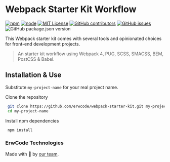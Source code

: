 # Webpack Starter Kit Workflow

[![npm][npm]][npm-url]
[![node][node]][node-url]
[![MIT License][mit-license-image]][mit-license-url]
[![GitHub contributors][contributors]][contributors-url]
[![GitHub issues][issues-image]][issues-url]
![GitHub package.json version][version-url]


This Webpack starter kit comes with several tools and opinionated choices for front-end development projects.

> An starter kit workflow using Webpack 4, PUG, SCSS, SMACSS, BEM, PostCSS & Babel.

## Installation & Use

Substitute `my-project-name` for your real project name.

Clone the repository

```sh
 git clone https://github.com/erwcode/webpack-starter-kit.git my-project-name
 cd my-project-name
```

Install npm dependencies

```sh
 npm install
```

### ErwCode Technologies
Made with 💖 by [our team](https://erwcode.com/).




[npm]: https://img.shields.io/npm/v/webpack.svg
[npm-url]: https://npmjs.com/package/webpack

[node]: https://img.shields.io/node/v/webpack.svg
[node-url]: https://nodejs.org

[mit-license-image]: https://img.shields.io/github/license/erwcode/webpack-starter-kit.svg
[mit-license-url]: https://github.com/erwcode/webpack-starter-kit/blob/master/LICENSE

[contributors]: https://img.shields.io/github/contributors/erwcode/webpack-starter-kit.svg?color=orange
[contributors-url]: https://github.com/erwcode/webpack-starter-kit/graphs/contributors

[issues-image]: https://img.shields.io/github/issues/erwcode/webpack-starter-kit.svg
[issues-url]: https://github.com/erwcode/webpack-starter-kit/issues

[version-url]: https://img.shields.io/github/package-json/v/erwcode/webpack-starter-kit.svg?color=red
